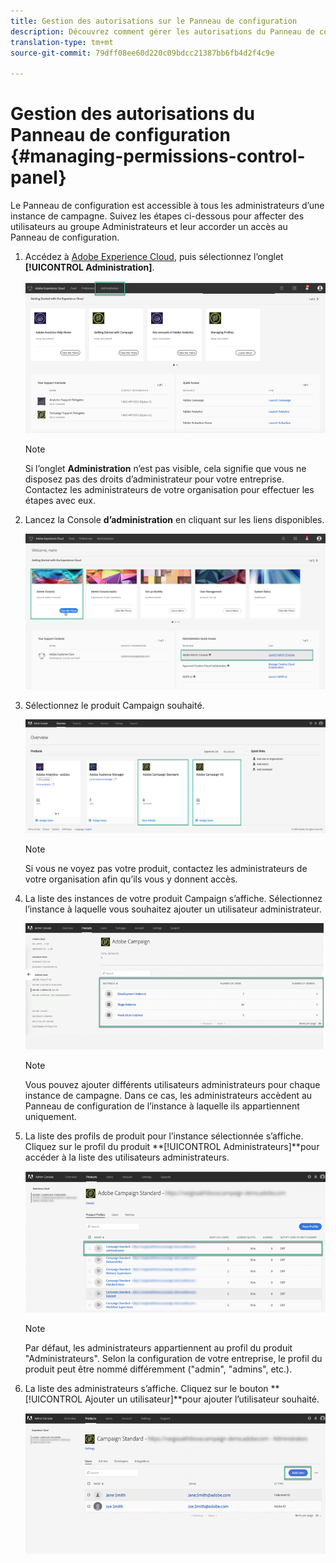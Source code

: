 ```yaml
---
title: Gestion des autorisations sur le Panneau de configuration
description: Découvrez comment gérer les autorisations du Panneau de configuration
translation-type: tm+mt
source-git-commit: 79dff08ee60d220c09bdcc21387bb6fb4d2f4c9e

---
```



# Gestion des autorisations du Panneau de configuration {#managing-permissions-control-panel}

Le Panneau de configuration est accessible à tous les administrateurs d’une instance de campagne. Suivez les étapes ci-dessous pour affecter des utilisateurs au groupe Administrateurs et leur accorder un accès au Panneau de configuration.

1. Accédez à [Adobe Experience Cloud](https://amc.experiencecloud.adobe.com/exc-content/login.html), puis sélectionnez l’onglet **[!UICONTROL Administration]**.

   ![](assets/control_panel_add_user1.png)

   >[!NOTE]
   >
   >Si l’onglet <b>Administration</b> n’est pas visible, cela signifie que vous ne disposez pas des droits d’administrateur pour votre entreprise. Contactez les administrateurs de votre organisation pour effectuer les étapes avec eux.

1. Lancez la Console **d’administration** en cliquant sur les liens disponibles.

   ![](assets/control_panel_admin1.png)

1. Sélectionnez le produit Campaign souhaité.

   ![](assets/control_panel_add_user3.png)

   >[!NOTE]
   >
   >Si vous ne voyez pas votre produit, contactez les administrateurs de votre organisation afin qu’ils vous y donnent accès.

1. La liste des instances de votre produit Campaign s’affiche. Sélectionnez l’instance à laquelle vous souhaitez ajouter un utilisateur administrateur.

   ![](assets/control_panel_add_user4.png)

   >[!NOTE]
   >
   >Vous pouvez ajouter différents utilisateurs administrateurs pour chaque instance de campagne. Dans ce cas, les administrateurs accèdent au Panneau de configuration de l’instance à laquelle ils appartiennent uniquement.

1. La liste des profils de produit pour l’instance sélectionnée s’affiche. Cliquez sur le profil du produit **[!UICONTROL Administrateurs]**pour accéder à la liste des utilisateurs administrateurs.

   ![](assets/control_panel_add_user_5.png)

   >[!NOTE]
   >
   >Par défaut, les administrateurs appartiennent au profil du produit &quot;Administrateurs&quot;. Selon la configuration de votre entreprise, le profil du produit peut être nommé différemment (&quot;admin&quot;, &quot;admins&quot;, etc.).

1. La liste des administrateurs s’affiche. Cliquez sur le bouton **[!UICONTROL Ajouter un utilisateur]**pour ajouter l’utilisateur souhaité.

   ![](assets/control_panel_add_user_6.png)
